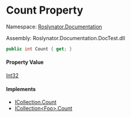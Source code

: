 # Count Property

Namespace: [Roslynator.Documentation](../../README.md)

Assembly: Roslynator\.Documentation\.DocTest\.dll

```csharp
public int Count { get; }
```

#### Property Value

[Int32](https://docs.microsoft.com/en-us/dotnet/api/system.int32)

#### Implements

* [ICollection.Count](https://docs.microsoft.com/en-us/dotnet/api/system.collections.icollection.count)
* [ICollection\<Foo>.Count](https://docs.microsoft.com/en-us/dotnet/api/system.collections.generic.icollection-1.count)

